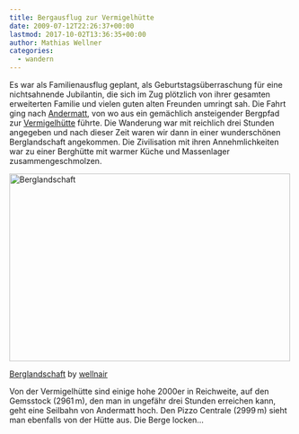 ```yaml
---
title: Bergausflug zur Vermigelhütte
date: 2009-07-12T22:26:37+00:00
lastmod: 2017-10-02T13:36:35+00:00
author: Mathias Wellner
categories:
  - wandern
---
```

Es war als Familienausflug geplant, als Geburtstagsüberraschung für eine nichtsahnende Jubilantin, die sich im Zug plötzlich von ihrer gesamten erweiterten Familie und vielen guten alten Freunden umringt sah. Die Fahrt ging nach [Andermatt](http://de.wikipedia.org/wiki/Andermatt), von wo aus ein gemächlich ansteigender Bergpfad zur [Vermigelhütte](http://www.vs-wallis.ch/uri/huetverz/vermigel.html) führte. Die Wanderung war mit reichlich drei Stunden angegeben und nach dieser Zeit waren wir dann in einer wunderschönen Berglandschaft angekommen. Die Zivilisation mit ihren Annehmlichkeiten war zu einer Berghütte mit warmer Küche und Massenlager zusammengeschmolzen.

<div style="width: 510px" class="wp-caption aligncenter">
  <a href="http://www.flickr.com/photos/mwellner/3717937024/"><img alt="Berglandschaft" src="http://farm3.static.flickr.com/2471/3717937024_cd4ec51f65.jpg" title="Berglandschaft" width="500" height="335" /></a>
  
  <p class="wp-caption-text">
    <a href="http://www.flickr.com/photos/mwellner/3717937024/">Berglandschaft</a> by <a href="https://www.flickr.com/photos/mwellner/">wellnair</a>
  </p>
</div>

Von der Vermigelhütte sind einige hohe 2000er in Reichweite, auf den Gemsstock (2961&thinsp;m), den man in ungefähr drei Stunden erreichen kann, geht eine Seilbahn von Andermatt hoch. Den Pizzo Centrale (2999&thinsp;m) sieht man ebenfalls von der Hütte aus. Die Berge locken&#8230;